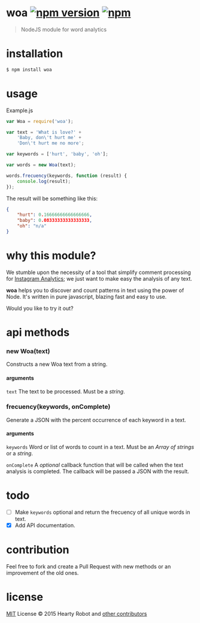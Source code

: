 # woa [![npm version](https://badge.fury.io/js/woa.svg)](http://badge.fury.io/js/woa) [![npm](https://img.shields.io/npm/dm/woa.svg)]()
> NodeJS module for word analytics

# installation

```bash
$ npm install woa
```

# usage

Example.js

```js
var Woa = require('woa');

var text = 'What is love?' +
    'Baby, don\'t hurt me' +
    'Don\'t hurt me no more';

var keywords = ['hurt', 'baby', 'oh'];

var words = new Woa(text);

words.frecuency(keywords, function (result) {
    console.log(result);
});
```

The result will be something like this:

```json
{
    "hurt": 0.16666666666666666,
    "baby": 0.08333333333333333,
    "oh": "n/a"
}
```
# why this module?

We stumble upon the necessity of a tool that simplify comment processing for [Instagram Analytics](https://github.com/heartyrobot/node-instagram-analytics); we just want to make easy the analysis of any text.

**woa** helps you to discover and count patterns in text using the power of Node. It's written in pure javascript, blazing fast and easy to use.

Would you like to try it out?

# api methods

### new Woa(text)

Constructs a new Woa text from a string.

#### arguments

`text` The text to be processed. Must be a *string*.

### frecuency(keywords, onComplete)

Generate a JSON with the percent occurrence of each keyword in a text.

#### arguments

`keywords` Word or list of words to count in a text. Must be an *Array of strings* or a *string*.

`onComplete` A *optional* callback function that will be called when the text analysis is completed. The callback will be passed a JSON with the result.

# todo

- [ ] Make `keywords` optional and return the frecuency of all unique words in text.
- [x] Add API documentation.

# contribution

Feel free to fork and create a Pull Request with new methods or an improvement of the old ones.

# license

[MIT](http://opensource.org/licenses/MIT) License :copyright: 2015 Hearty Robot and [other contributors](https://github.com/heartyrobot/woa/graphs/contributors)